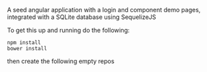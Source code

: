 A seed angular application with a login and component demo pages, integrated with a SQLite database using SequelizeJS

To get this up and running do the following:
```
npm install
bower install
```
then create the following empty repos
